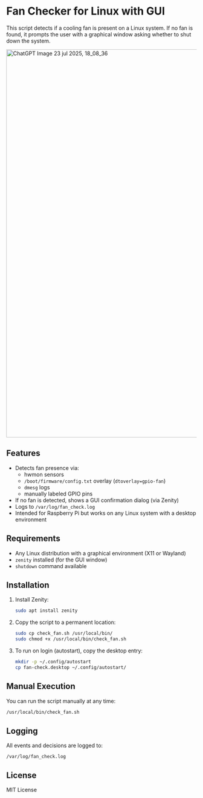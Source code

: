 # Fan Checker for Linux with GUI

This script detects if a cooling fan is present on a Linux system. 
If no fan is found, it prompts the user with a graphical window asking whether to shut down the system.

<img width="1024" height="1024" alt="ChatGPT Image 23 jul 2025, 18_08_36" src="https://github.com/user-attachments/assets/093eaf06-8d2c-46ba-80f4-50c4ccf2d0d1" />


## Features

- Detects fan presence via:
  - hwmon sensors
  - `/boot/firmware/config.txt` overlay (`dtoverlay=gpio-fan`)
  - `dmesg` logs
  - manually labeled GPIO pins
- If no fan is detected, shows a GUI confirmation dialog (via Zenity)
- Logs to `/var/log/fan_check.log`
- Intended for Raspberry Pi but works on any Linux system with a desktop environment

## Requirements

- Any Linux distribution with a graphical environment (X11 or Wayland)
- `zenity` installed (for the GUI window)
- `shutdown` command available

## Installation

1. Install Zenity:
   ```bash
   sudo apt install zenity
   ```

2. Copy the script to a permanent location:
   ```bash
   sudo cp check_fan.sh /usr/local/bin/
   sudo chmod +x /usr/local/bin/check_fan.sh
   ```

3. To run on login (autostart), copy the desktop entry:
   ```bash
   mkdir -p ~/.config/autostart
   cp fan-check.desktop ~/.config/autostart/
   ```

## Manual Execution

You can run the script manually at any time:
```bash
/usr/local/bin/check_fan.sh
```

## Logging

All events and decisions are logged to:
```
/var/log/fan_check.log
```

## License

MIT License
